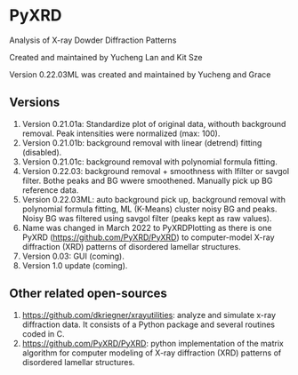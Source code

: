 # PyXRD
Analysis of X-ray Dowder Diffraction Patterns

Created and maintained by Yucheng Lan and Kit Sze

Version 0.22.03ML was created and maintained by Yucheng and Grace 

## Versions
1. Version 0.21.01a: Standardize plot of original data, withouth background removal.  Peak intensities were normalized (max: 100).  
2. Version 0.21.01b: background removal with linear (detrend) fitting (disabled).
3. Version 0.21.01c: background removal with polynomial formula fitting.
4. Version 0.22.03: background removal + smoothness with lfilter or savgol filter.  Bothe peaks and BG wwere smoothened. Manually pick up BG reference data.
5. Version 0.22.03ML: auto background pick up, background removal with polynomial formula fitting, ML (K-Means) cluster noisy BG and peaks.  Noisy BG was filtered using savgol filter (peaks kept as raw values).
5. Name was changed in March 2022 to PyXRDPlotting as there is one PyXRD (https://github.com/PyXRD/PyXRD) to computer-model X-ray diffraction (XRD) patterns of disordered lamellar structures.
6. Version 0.03: GUI (coming).
7. Version 1.0 update (coming).

## Other related open-sources
1. https://github.com/dkriegner/xrayutilities: analyze and simulate x-ray diffraction data.  It consists of a Python package and several routines coded in C.
2. https://github.com/PyXRD/PyXRD:  python implementation of the matrix algorithm for computer modeling of X-ray diffraction (XRD) patterns of disordered lamellar structures. 
